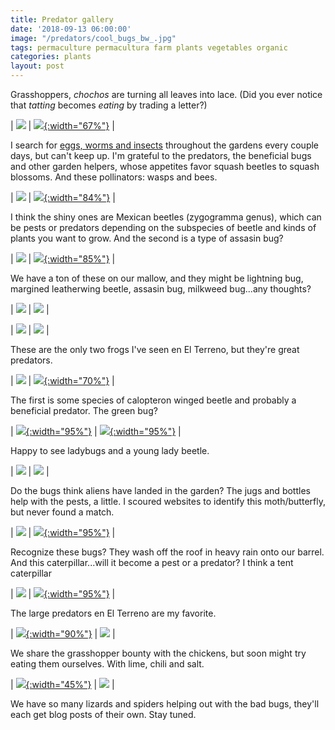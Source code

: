 ```yaml
---
title: Predator gallery
date: '2018-09-13 06:00:00'
image: "/predators/cool_bugs_bw_.jpg"
tags: permaculture permacultura farm plants vegetables organic
categories: plants
layout: post
---
```


Grasshoppers, *chochos* are turning all leaves into lace. (Did you ever notice that *tatting* becomes *eating* by trading a letter?)


| [![](/images/predators/beans_eaten_.jpg)](/images/predators/beans_eaten.jpg) | [![](/images/pests/leaf_.jpg){:width="67%"}](/images/pests/leaf.jpg) | <br>


I search for [eggs, worms and insects](https://reverdecer.annalisagross.com/2018/08/22/gallery-of-pests-and-predators/) throughout the gardens every couple days, but can't keep up. I'm grateful to the predators, the beneficial bugs and other garden helpers, whose appetites favor squash beetles to squash blossoms. And these pollinators: wasps and bees.

| [![](/images/predators/good_bug_.jpg)](/images/predators/good_bug.jpg) | [![](/images/predators/bees_.jpg){:width="84%"}](/images/predators/bees.jpg) | <br>


I think the shiny ones are Mexican beetles (zygogramma genus), which can be pests or predators depending on the subspecies of beetle and kinds of plants you want to grow. And the second is a type of assasin bug? 

| [![](/images/predators/mexican_beetles_.jpg)](/images/predators/mexican_beetles.jpg) | [![](/images/predators/good_bug2_.jpg){:width="85%"}](/images/predators/good_bug2.jpg) | <br>


We have a ton of these on our mallow, and they might be lightning bug, margined leatherwing beetle, assasin bug, milkweed bug...any thoughts?

| [![](/images/predators/maybe_milkweed_bugs_.jpg)](/images/predators/maybe_milkweed_bugs.jpg) | [![](/images/predators/maybe_soldier_bug_.jpg)](/images/predators/maybe_soldier_bug.jpg) | <br>

| [![](/images/predators/good_bugs_.jpg)](/images/predators/good_bugs.jpg) | [![](/images/predators/maybe_soldier_bug2_.jpg)](/images/predators/maybe_soldier_bug2.jpg) | <br>

These are the only two frogs I've seen en El Terreno, but they're great predators. 

| [![](/images/predators/green_frog_.jpg)](/images/predators/green_frog.jpg) | [![](/images/predators/tree_frog_.jpg){:width="70%"}](/images/predators/tree_frog.jpg) | <br>

The first is some species of calopteron winged beetle and probably a beneficial predator. The green bug?

| [![](/images/predators/good_bug3_.jpg){:width="95%"}](/images/predators/good_bug3.jpg) | [![](/images/predators/green_bug_.jpg){:width="95%"}](/images/predators/green_bug.jpg) | <br>

Happy to see ladybugs and a young lady beetle.

| [![](/images/predators/ladybug_.jpg)](/images/predators/ladybug.jpg) |  [![](/images/predators/bizarre_bug_.jpg)](/images/predators/bizarre_bug.jpg) | <br>

Do the bugs think aliens have landed in the garden? The jugs and bottles help with the pests, a little. I scoured websites to identify this moth/butterfly, but never found a match.

| [![](/images/predators/garden_aliens_.jpg)](/images/predators/garden_aliens.jpg) | [![](/images/predators/moth_.jpg){:width="95%"}](/images/predators/moth.jpg) | <br>

Recognize these bugs? They wash off the roof in heavy rain onto our barrel. And this caterpillar...will it become a pest or a predator? I think a tent caterpillar

| [![](/images/predators/bugs_.jpg)](/images/predators/bugs.jpg) | [![](/images/predators/caterpillar_.jpg){:width="95%"}](/images/predators/caterpillar.jpg) | <br>

The large predators en El Terreno are my favorite.

| [![](/images/predators/chicken_yard_.jpg){:width="90%"}](/images/predators/chicken_yard.jpg) | [![](/images/predators/gris_mouse2_.jpg)](/images/predators/gris_mouse2.jpg) | <br>

We share the grasshopper bounty with the chickens, but soon might try eating them ourselves. With lime, chili and salt.

| [![](/images/bindweed_.jpg){:width="45%"}](/images/bindweed.jpg) | ![](/images/grasshopper.jpg) | <br>

We have so many lizards and spiders helping out with the bad bugs, they'll each get blog posts of their own. Stay tuned.